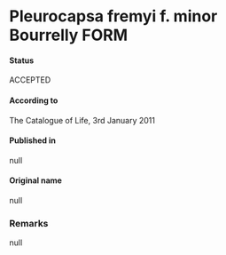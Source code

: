 Pleurocapsa fremyi f. minor Bourrelly FORM
=======

#### Status
ACCEPTED

#### According to
The Catalogue of Life, 3rd January 2011

#### Published in
null

#### Original name
null

### Remarks
null